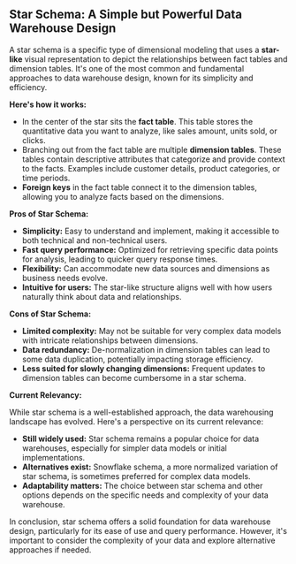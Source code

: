 ## Star Schema: A Simple but Powerful Data Warehouse Design

A star schema is a specific type of dimensional modeling that uses a **star-like** visual representation to depict the relationships between fact tables and dimension tables. It's one of the most common and fundamental approaches to data warehouse design, known for its simplicity and efficiency.

**Here's how it works:**

* In the center of the star sits the **fact table**. This table stores the quantitative data you want to analyze, like sales amount, units sold, or clicks.
* Branching out from the fact table are multiple **dimension tables**. These tables contain descriptive attributes that categorize and provide context to the facts. Examples include customer details, product categories, or time periods.
* **Foreign keys** in the fact table connect it to the dimension tables, allowing you to analyze facts based on the dimensions.

**Pros of Star Schema:**

* **Simplicity:** Easy to understand and implement, making it accessible to both technical and non-technical users.
* **Fast query performance:** Optimized for retrieving specific data points for analysis, leading to quicker query response times.
* **Flexibility:** Can accommodate new data sources and dimensions as business needs evolve.
* **Intuitive for users:** The star-like structure aligns well with how users naturally think about data and relationships.

**Cons of Star Schema:**

* **Limited complexity:** May not be suitable for very complex data models with intricate relationships between dimensions.
* **Data redundancy:**  De-normalization in dimension tables can lead to some data duplication, potentially impacting storage efficiency.
* **Less suited for slowly changing dimensions:** Frequent updates to dimension tables can become cumbersome in a star schema.  

**Current Relevancy:**

While star schema is a well-established approach, the data warehousing landscape has evolved. Here's a perspective on its current relevance:

* **Still widely used:** Star schema remains a popular choice for data warehouses, especially for simpler data models or initial implementations.
* **Alternatives exist:** Snowflake schema, a more normalized variation of star schema, is sometimes preferred for complex data models.
* **Adaptability matters:** The choice between star schema and other options depends on the specific needs and complexity of your data warehouse.

In conclusion, star schema offers a solid foundation for data warehouse design, particularly for its ease of use and query performance. However, it's important to consider the complexity of your data and explore alternative approaches if needed. 
